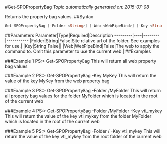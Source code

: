 #Get-SPOPropertyBag
*Topic automatically generated on: 2015-07-08*

Returns the property bag values.
##Syntax
```powershell
Get-SPOPropertyBag [-Folder <String>] [-Web <WebPipeBind>] [-Key <String>]
```


##Parameters
Parameter|Type|Required|Description
---------|----|--------|-----------
|Folder|String|False|Site relative url of the folder. See examples for use.|
|Key|String|False||
|Web|WebPipeBind|False|The web to apply the command to. Omit this parameter to use the current web.|
##Examples

###Example 1
    PS:> Get-SPOPropertyBag
This will return all web property bag values

###Example 2
    PS:> Get-SPOPropertyBag -Key MyKey
This will return the value of the key MyKey from the web property bag

###Example 3
    PS:> Get-SPOPropertyBag -Folder /MyFolder
This will return all property bag values for the folder MyFolder which is located in the root of the current web

###Example 4
    PS:> Get-SPOPropertyBag -Folder /MyFolder -Key vti_mykey
This will return the value of the key vti_mykey from the folder MyFolder which is located in the root of the current web

###Example 5
    PS:> Get-SPOPropertyBag -Folder / -Key vti_mykey
This will return the value of the key vti_mykey from the root folder of the current web
<!-- Ref: 28F4FB19D09A12BBF926DAA6B1620A30 -->